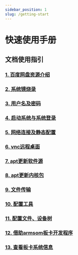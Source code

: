 ```yaml
---
sidebar_position: 1
slug: /getting-start
---
```


# 快速使用手册

## 文档使用指引

### [1. 百度网盘资源介绍](./getting-start/cloud-disk)

### [2. 系统镜烧录](./getting-start/flash-img)

### [3. 用户名及密码](./getting-start/username)

### [4. 启动系统与系统登录](./getting-start/startup)

### [5. 网络连接及静态配置](./getting-start/startup-network)

### [6. vnc远程桌面](./getting-start/vnc-connect)

### [7. apt更新软件源](./getting-start/apt-update)

### [8. apt更新内核包](./getting-start/apt-update-kernel)

### [9. 文件传输](./getting-start/file-cross-trans)

### [10. 配置工具](./getting-start/armbian-config)

### [11. 配置文件、设备树](./getting-start/config-file_and_device-tree)

### [12. 借助armsom板卡开发程序](./getting-start/gcc_compile)

### [13. 查看板卡系统信息](./getting-start/check-board-information)



